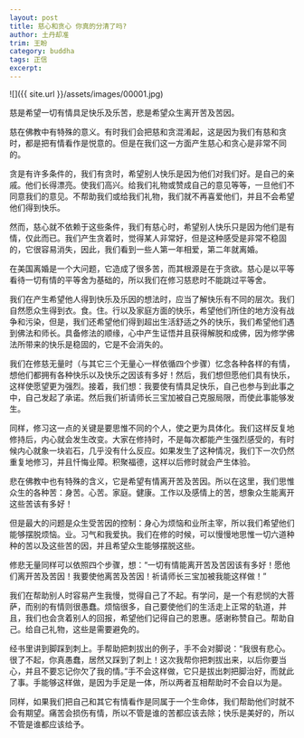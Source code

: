 ```yaml
---
layout: post
title: 慈心和贪心 你真的分清了吗?
author: 土丹却准
trim: 王盼
category: buddha
tags: 正信
excerpt:
---
```


![]({{ site.url }}/assets/images/00001.jpg)

慈是希望一切有情具足快乐及乐苦，悲是希望众生离开苦及苦因。

慈在佛教中有特殊的意义。有时我们会把慈和贪混淆起，这是因为我们有慈和贪时，都是把有情看作是悦意的。但是在我们这一方面产生慈心和贪心是非常不同的。

贪是有许多条件的，我们有贪时，希望别人快乐是因为他们对我们好。是自己的亲戚。他们长得漂亮。使我们高兴。给我们礼物或赞成自己的意见等等，一旦他们不同意我们的意见。不帮助我们或给我们礼物，我们就不再喜爱他们，并且不会希望他们得到快乐。

然而，慈心就不依赖于这些条件，我们有慈心时，希望别人快乐只是因为他们是有情，仅此而已。我们产生贪着时，觉得某人非常好，但是这种感受是非常不稳固的，它很容易消失，因此，我们看到一些人第一年相爱，第二年就离婚。

在美国离婚是一个大问题，它造成了很多苦，而其根源是在于贪欲。慈心是以平等看待一切有情的平等舍为基础的，所以我们在修习慈悲时不能跳过平等舍。

我们在产生希望他人得到快乐及乐因的想法时，应当了解快乐有不同的层次。我们自然愿众生得到衣。食。住。行以及家庭方面的快乐，希望他们所住的地方没有战争和污染，但是，我们还希望他们得到超出生活舒适之外的快乐，我们希望他们遇到佛法和师长。具备修法的顺缘，心中产生证悟并且获得解脱和成佛，因为修学佛法所带来的快乐是稳固的，它是不会消失的。

我们在修慈无量时（与其它三个无量心一样依循四个步骤）忆念各种各样的有情，想他们都拥有各种快乐以及快乐之因该有多好！然后，我们想但愿他们具有快乐，这样使愿望更为强烈。接着，我们想：我要使有情具足快乐，自己也参与到此事之中，自己发起了承诺。然后我们祈请师长三宝加被自己克服局限，而使此事能够发生。

同样，修习这一点的关键是要思惟不同的个人，使之更为具体化。我们这样反复地修持后，内心就会发生改变。大家在修持时，不是每次都能产生强烈感受的，有时候内心就象一块岩石，几乎没有什么反应。如果发生了这种情况，我们下一次仍然重复地修习，并且忏悔业障。积聚福德，这样以后修时就会产生体验。

悲在佛教中也有特殊的含义，它是希望有情离开苦及苦因。所以在这里，我们思惟众生的各种苦：身苦。心苦。家庭。健康。工作以及感情上的苦，想象众生能离开这些苦该有多好！

但是最大的问题是众生受苦因的控制：身心为烦恼和业所主宰，所以我们希望他们能够摆脱烦恼。业。习气和我爱执。我们在修的时候，可以慢慢地思惟一切六道种种的苦以及这些苦的因，并且希望众生能够摆脱这些。

修悲无量同样可以依照四个步骤，想：“一切有情能离开苦及苦因该有多好！愿他们离开苦及苦因！我要使他离苦及苦因！祈请师长三宝加被我能这样做！”

我们在帮助别人时容易产生我慢，觉得自己了不起。有学问，是一个有悲悯的大菩萨，而别的有情则很愚蠢。烦恼很多，自己要使他们的生活走上正常的轨道，并且，我们也会贪着别人的回报，希望他们记得自己的恩惠。感谢称赞自己。帮助自己。给自己礼物，这些是需要避免的。

经书里讲到脚踩到刺上。手帮助把刺拔出的例子，手不会对脚说：“我很有悲心。很了不起，你真愚蠢，居然又踩到了刺上！这次我帮你把刺拔出来，以后你要当心，并且不要忘记你欠了我的情。”手不会这样做，它只是拔出刺把脚治好，而就此了事。手能够这样做，是因为手足是一体，所以两者互相帮助时不会自以为是。

同样，如果我们把自己和其它有情看作是同属于一个生命体，我们帮助他们时就不会有期望。痛苦会损伤有情，所以不管是谁的苦都应该去除；快乐是美好的，所以不管是谁都应该给予。
